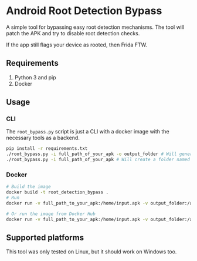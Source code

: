 # Android Root Detection Bypass

A simple tool for bypassing easy root detection mechanisms. The tool will patch the APK and try to disable root detection checks.

If the app still flags your device as rooted, then Frida FTW.

## Requirements

1. Python 3 and pip
2. Docker

## Usage

### CLI

The `root_bypass.py` script is just a CLI with a docker image with the necessary tools as a backend.

```sh
pip install -r requirements.txt
./root_bypass.py -i full_path_of_your_apk -o output_folder # Will generate an APK with the name generated.apk in output_folder
./root_bypass.py -i full_path_of_your_apk # Will create a folder named output with the generated APK in it
```

### Docker

```sh
# Build the image
docker build -t root_detection_bypass .
# Run 
docker run -v full_path_to_your_apk:/home/input.apk -v output_folder:/app/output/ root_detection_bypass:latest

# Or run the image from Docker Hub
docker run -v full_path_to_your_apk:/home/input.apk -v output_folder:/app/output/ aymanrb/root_detection_bypass
```

## Supported platforms

This tool was only tested on Linux, but it should work on Windows too.
